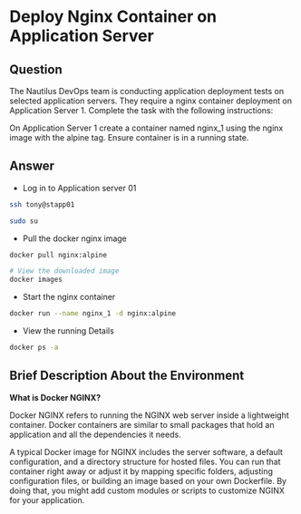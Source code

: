 # Deploy Nginx Container on Application Server

## Question

The Nautilus DevOps team is conducting application deployment tests on selected application servers. They require a nginx container deployment on Application Server 1. Complete the task with the following instructions:

On Application Server 1 create a container named nginx_1 using the nginx image with the alpine tag. Ensure container is in a running state.

## Answer

- Log in to Application server 01
```bash
ssh tony@stapp01

sudo su
```

- Pull the docker nginx image 
```bash
docker pull nginx:alpine

# View the downloaded image
docker images
```

- Start the nginx container
```bash
docker run --name nginx_1 -d nginx:alpine
```

- View the running Details
```bash
docker ps -a
```

## Brief Description About the Environment

**What is Docker NGINX?**

Docker NGINX refers to running the NGINX web server inside a lightweight container. Docker containers are similar to small packages that hold an application and all the dependencies it needs. 

A typical Docker image for NGINX includes the server software, a default configuration, and a directory structure for hosted files. You can run that container right away or adjust it by mapping specific folders, adjusting configuration files, or building an image based on your own Dockerfile. By doing that, you might add custom modules or scripts to customize NGINX for your application.


